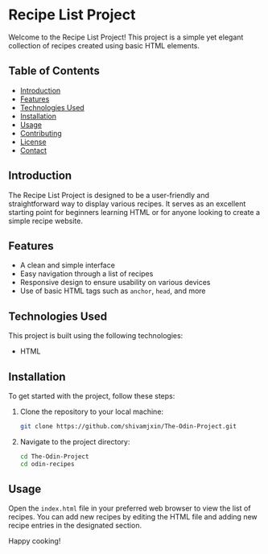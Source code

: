 # Recipe List Project

Welcome to the Recipe List Project! This project is a simple yet elegant collection of recipes created using basic HTML elements. 

## Table of Contents

- [Introduction](#introduction)
- [Features](#features)
- [Technologies Used](#technologies-used)
- [Installation](#installation)
- [Usage](#usage)
- [Contributing](#contributing)
- [License](#license)
- [Contact](#contact)

## Introduction

The Recipe List Project is designed to be a user-friendly and straightforward way to display various recipes. It serves as an excellent starting point for beginners learning HTML or for anyone looking to create a simple recipe website.

## Features

- A clean and simple interface
- Easy navigation through a list of recipes
- Responsive design to ensure usability on various devices
- Use of basic HTML tags such as `anchor`, `head`, and more

## Technologies Used

This project is built using the following technologies:

- HTML

## Installation

To get started with the project, follow these steps:

1. Clone the repository to your local machine:
    ```sh
    git clone https://github.com/shivamjxin/The-Odin-Project.git
    ```
2. Navigate to the project directory:
    ```sh
    cd The-Odin-Project
    cd odin-recipes
    ```

## Usage

Open the `index.html` file in your preferred web browser to view the list of recipes. You can add new recipes by editing the HTML file and adding new recipe entries in the designated section.

Happy cooking!
